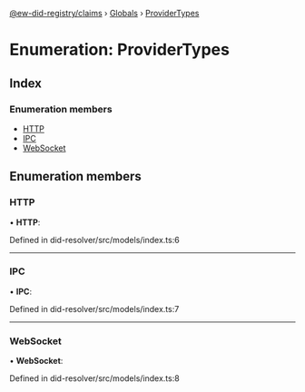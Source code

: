 [@ew-did-registry/claims](../README.md) › [Globals](../globals.md) › [ProviderTypes](providertypes.md)

# Enumeration: ProviderTypes

## Index

### Enumeration members

* [HTTP](providertypes.md#http)
* [IPC](providertypes.md#ipc)
* [WebSocket](providertypes.md#websocket)

## Enumeration members

###  HTTP

• **HTTP**:

Defined in did-resolver/src/models/index.ts:6

___

###  IPC

• **IPC**:

Defined in did-resolver/src/models/index.ts:7

___

###  WebSocket

• **WebSocket**:

Defined in did-resolver/src/models/index.ts:8
